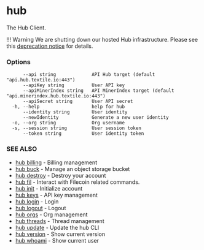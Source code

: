 # hub

The Hub Client.

!!! Warning
We are shutting down our hosted Hub infrastructure. Please see this [deprecation notice](https://github.com/textileio/textile/issues/578) for details.

### Options

```
      --api string             API Hub target (default "api.hub.textile.io:443")
      --apiKey string          User API key
      --apiMinerIndex string   API MinerIndex target (default "api.minerindex.hub.textile.io:443")
      --apiSecret string       User API secret
  -h, --help                   help for hub
      --identity string        User identity
      --newIdentity            Generate a new user identity
  -o, --org string             Org username
  -s, --session string         User session token
      --token string           User identity token
```

### SEE ALSO

-   [hub billing](hub_billing.md) - Billing management
-   [hub buck](hub_buck.md) - Manage an object storage bucket
-   [hub destroy](hub_destroy.md) - Destroy your account
-   [hub fil](hub_fil.md) - Interact with Filecoin related commands.
-   [hub init](hub_init.md) - Initialize account
-   [hub keys](hub_keys.md) - API key management
-   [hub login](hub_login.md) - Login
-   [hub logout](hub_logout.md) - Logout
-   [hub orgs](hub_orgs.md) - Org management
-   [hub threads](hub_threads.md) - Thread management
-   [hub update](hub_update.md) - Update the hub CLI
-   [hub version](hub_version.md) - Show current version
-   [hub whoami](hub_whoami.md) - Show current user
